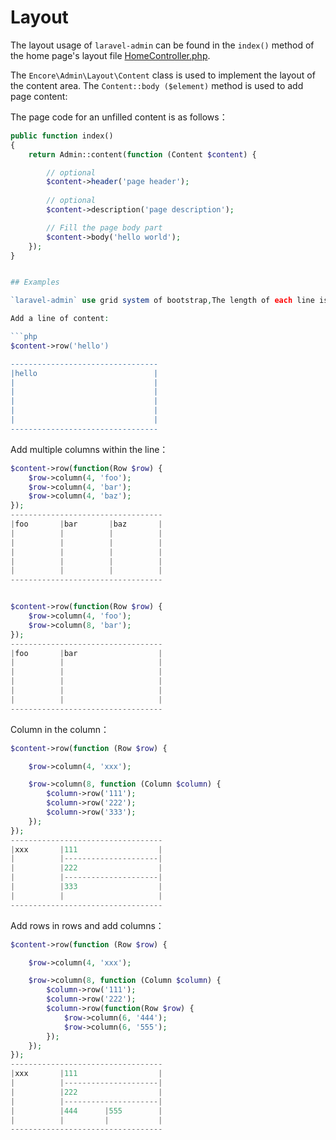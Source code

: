 # Layout

The layout usage of `laravel-admin` can be found in the `index()` method of the home page's layout file [HomeController.php](https://github.com/z-song/laravel-admin/blob/master/src/Console/stubs/HomeController.stub).

The `Encore\Admin\Layout\Content` class is used to implement the layout of the content area. The `Content::body ($element)` method is used to add page content:

The page code for an unfilled content is as follows：

```php
public function index()
{
    return Admin::content(function (Content $content) {

        // optional
        $content->header('page header');
        
        // optional
        $content->description('page description');

        // Fill the page body part
        $content->body('hello world');
    });
}


## Examples

`laravel-admin` use grid system of bootstrap,The length of each line is 12, the following is a few simple examples:

Add a line of content:

```php
$content->row('hello')

---------------------------------
|hello                          |
|                               |
|                               |
|                               |
|                               |
|                               |
---------------------------------

```

Add multiple columns within the line：

```php
$content->row(function(Row $row) {
    $row->column(4, 'foo');
    $row->column(4, 'bar');
    $row->column(4, 'baz');
});
----------------------------------
|foo       |bar       |baz       |
|          |          |          |
|          |          |          |
|          |          |          |
|          |          |          |
|          |          |          |
----------------------------------


$content->row(function(Row $row) {
    $row->column(4, 'foo');
    $row->column(8, 'bar');
});
----------------------------------
|foo       |bar                  |
|          |                     |
|          |                     |
|          |                     |
|          |                     |
|          |                     |
----------------------------------

```

Column in the column：

```php
$content->row(function (Row $row) {

    $row->column(4, 'xxx');

    $row->column(8, function (Column $column) {
        $column->row('111');
        $column->row('222');
        $column->row('333');
    });
});
----------------------------------
|xxx       |111                  |
|          |---------------------|
|          |222                  |
|          |---------------------|
|          |333                  |
|          |                     |
----------------------------------


```


Add rows in rows and add columns：

```php
$content->row(function (Row $row) {

    $row->column(4, 'xxx');

    $row->column(8, function (Column $column) {
        $column->row('111');
        $column->row('222');
        $column->row(function(Row $row) {
            $row->column(6, '444');
            $row->column(6, '555');
        });
    });
});
----------------------------------
|xxx       |111                  |
|          |---------------------|
|          |222                  |
|          |---------------------|
|          |444      |555        |
|          |         |           |
----------------------------------
```

